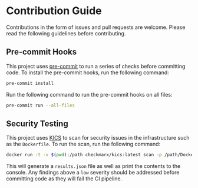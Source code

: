 # Contribution Guide

Contributions in the form of issues and pull requests are welcome. Please read the following guidelines before contributing.

## Pre-commit Hooks

This project uses [pre-commit](https://pre-commit.com/) to run a series of checks before committing code. To install the pre-commit hooks, run the following command:

```bash
pre-commit install
```

Run the following command to run the pre-commit hooks on all files:

```bash
pre-commit run --all-files
```

## Security Testing

This project uses [KICS](https://docs.kics.io/latest/getting-started/) to scan for security issues in the infrastructure such as the `Dockerfile`. To run the scan, run the following command:

```bash
docker run -t -v $(pwd):/path checkmarx/kics:latest scan -p /path/Dockerfile -o "/path/"
```

This will generate a `results.json` file as well as print the contents to the console. Any findings above a `low` severity should be addressed before committing code as they will fail the CI pipeline.
